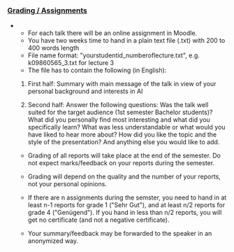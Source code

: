 ### [Grading / Assignments](https://moodle.jku.at/jku/course/view.php?id=10807#section-2)


* 
	+ For each talk there will be an online assignment in Moodle.
	+ You have two weeks time to hand in a plain text file (.txt) with 200 to 400 words length
	+ File name format: "yourstudentid\_numberoflecture.txt", e.g. k09860565\_3.txt for lecture 3
	+ The file has to contain the following (in English):
	1. First half: Summary with main message of the talk in view of your personal background and interests in AI  
	
	2. Second half: Answer the following questions: Was the talk well suited for the target audience (1st semester Bachelor students)? What did you personally find most interesting and what did you specifically learn? What was less understandable or what would you have liked to hear more about? How did you like the topic and the style of the presentation? And anything else you would like to add.
	+ Grading of all reports will take place at the end of the semester. Do not expect marks/feedback on your reports during the semester.
	+ Grading will depend on the quality and the number of your reports, not your personal opinions.
	+ If there are n assignments during the semster, you need to hand in at least n-1 reports for grade 1 ("Sehr Gut"), and at least n/2 reports for grade 4 ("Genügend"). If you hand in less than n/2 reports, you will get no certificate (and not a negative certificate).  
	
	+ Your summary/feedback may be forwarded to the speaker in an anonymized way.  


